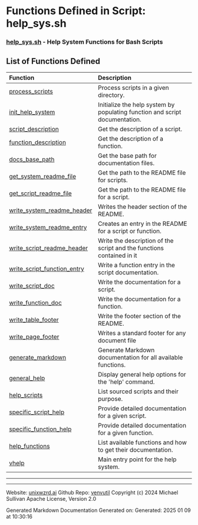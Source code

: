 # Functions Defined in Script: help_sys.sh

### [help_sys.sh](/docs/shdoc/bin/shinclude/scripts/help_sys.sh.md) - Help System Functions for Bash Scripts

## List of Functions Defined

| Function | Description |
|:--|:--|
| [process_scripts](functions/process_scripts.md) | Process scripts in a given directory. |
| [init_help_system](functions/init_help_system.md) | Initialize the help system by populating function and script documentation. |
| [script_description](functions/script_description.md) | Get the description of a script. |
| [function_description](functions/function_description.md) | Get the description of a function. |
| [docs_base_path](functions/docs_base_path.md) | Get the base path for documentation files. |
| [get_system_readme_file](functions/get_system_readme_file.md) | Get the path to the README file for scripts. |
| [get_script_readme_file](functions/get_script_readme_file.md) | Get the path to the README file for a script. |
| [write_system_readme_header](functions/write_system_readme_header.md) | Writes the header section of the README. |
| [write_system_readme_entry](functions/write_system_readme_entry.md) | Creates an entry in the README for a script or function. |
| [write_script_readme_header](functions/write_script_readme_header.md) | Write the description of the script and the functions contained in it |
| [write_script_function_entry](functions/write_script_function_entry.md) | Write a function entry in the script documentation. |
| [write_script_doc](functions/write_script_doc.md) | Write the documentation for a script. |
| [write_function_doc](functions/write_function_doc.md) | Write the documentation for a function. |
| [write_table_footer](functions/write_table_footer.md) | Write the footer section of the README. |
| [write_page_footer](functions/write_page_footer.md) | Writes a standard footer for any document file |
| [generate_markdown](functions/generate_markdown.md) | Generate Markdown documentation for all available functions. |
| [general_help](functions/general_help.md) | Display general help options for the 'help' command. |
| [help_scripts](functions/help_scripts.md) | List sourced scripts and their purpose. |
| [specific_script_help](functions/specific_script_help.md) | Provide detailed documentation for a given script. |
| [specific_function_help](functions/specific_function_help.md) | Provide detailed documentation for a given function. |
| [help_functions](functions/help_functions.md) | List available functions and how to get their documentation. |
| [vhelp](functions/vhelp.md) | Main entry point for the help system. |

---

---

Website: [unixwzrd.ai](https://unixwzrd.ai)
Github Repo: [venvutil](https://github.com/unixwzrd/venvutil)
Copyright (c) 2024 Michael Sullivan
Apache License, Version 2.0

Generated Markdown Documentation
Generated on: Generated: 2025 01 09 at 10:30:16
